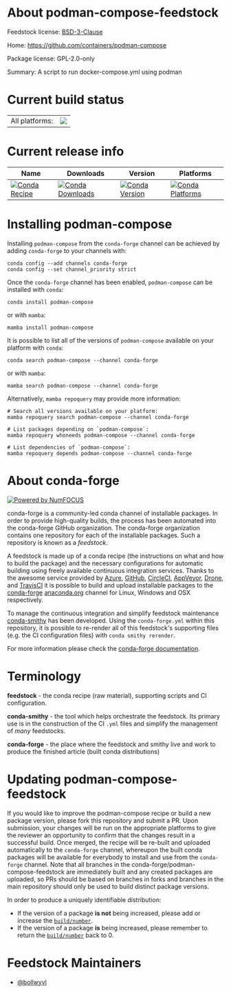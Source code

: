 About podman-compose-feedstock
==============================

Feedstock license: [BSD-3-Clause](https://github.com/conda-forge/podman-compose-feedstock/blob/main/LICENSE.txt)

Home: https://github.com/containers/podman-compose

Package license: GPL-2.0-only

Summary: A script to run docker-compose.yml using podman

Current build status
====================


<table><tr><td>All platforms:</td>
    <td>
      <a href="https://dev.azure.com/conda-forge/feedstock-builds/_build/latest?definitionId=10636&branchName=main">
        <img src="https://dev.azure.com/conda-forge/feedstock-builds/_apis/build/status/podman-compose-feedstock?branchName=main">
      </a>
    </td>
  </tr>
</table>

Current release info
====================

| Name | Downloads | Version | Platforms |
| --- | --- | --- | --- |
| [![Conda Recipe](https://img.shields.io/badge/recipe-podman--compose-green.svg)](https://anaconda.org/conda-forge/podman-compose) | [![Conda Downloads](https://img.shields.io/conda/dn/conda-forge/podman-compose.svg)](https://anaconda.org/conda-forge/podman-compose) | [![Conda Version](https://img.shields.io/conda/vn/conda-forge/podman-compose.svg)](https://anaconda.org/conda-forge/podman-compose) | [![Conda Platforms](https://img.shields.io/conda/pn/conda-forge/podman-compose.svg)](https://anaconda.org/conda-forge/podman-compose) |

Installing podman-compose
=========================

Installing `podman-compose` from the `conda-forge` channel can be achieved by adding `conda-forge` to your channels with:

```
conda config --add channels conda-forge
conda config --set channel_priority strict
```

Once the `conda-forge` channel has been enabled, `podman-compose` can be installed with `conda`:

```
conda install podman-compose
```

or with `mamba`:

```
mamba install podman-compose
```

It is possible to list all of the versions of `podman-compose` available on your platform with `conda`:

```
conda search podman-compose --channel conda-forge
```

or with `mamba`:

```
mamba search podman-compose --channel conda-forge
```

Alternatively, `mamba repoquery` may provide more information:

```
# Search all versions available on your platform:
mamba repoquery search podman-compose --channel conda-forge

# List packages depending on `podman-compose`:
mamba repoquery whoneeds podman-compose --channel conda-forge

# List dependencies of `podman-compose`:
mamba repoquery depends podman-compose --channel conda-forge
```


About conda-forge
=================

[![Powered by
NumFOCUS](https://img.shields.io/badge/powered%20by-NumFOCUS-orange.svg?style=flat&colorA=E1523D&colorB=007D8A)](https://numfocus.org)

conda-forge is a community-led conda channel of installable packages.
In order to provide high-quality builds, the process has been automated into the
conda-forge GitHub organization. The conda-forge organization contains one repository
for each of the installable packages. Such a repository is known as a *feedstock*.

A feedstock is made up of a conda recipe (the instructions on what and how to build
the package) and the necessary configurations for automatic building using freely
available continuous integration services. Thanks to the awesome service provided by
[Azure](https://azure.microsoft.com/en-us/services/devops/), [GitHub](https://github.com/),
[CircleCI](https://circleci.com/), [AppVeyor](https://www.appveyor.com/),
[Drone](https://cloud.drone.io/welcome), and [TravisCI](https://travis-ci.com/)
it is possible to build and upload installable packages to the
[conda-forge](https://anaconda.org/conda-forge) [anaconda.org](https://anaconda.org/)
channel for Linux, Windows and OSX respectively.

To manage the continuous integration and simplify feedstock maintenance
[conda-smithy](https://github.com/conda-forge/conda-smithy) has been developed.
Using the ``conda-forge.yml`` within this repository, it is possible to re-render all of
this feedstock's supporting files (e.g. the CI configuration files) with ``conda smithy rerender``.

For more information please check the [conda-forge documentation](https://conda-forge.org/docs/).

Terminology
===========

**feedstock** - the conda recipe (raw material), supporting scripts and CI configuration.

**conda-smithy** - the tool which helps orchestrate the feedstock.
                   Its primary use is in the construction of the CI ``.yml`` files
                   and simplify the management of *many* feedstocks.

**conda-forge** - the place where the feedstock and smithy live and work to
                  produce the finished article (built conda distributions)


Updating podman-compose-feedstock
=================================

If you would like to improve the podman-compose recipe or build a new
package version, please fork this repository and submit a PR. Upon submission,
your changes will be run on the appropriate platforms to give the reviewer an
opportunity to confirm that the changes result in a successful build. Once
merged, the recipe will be re-built and uploaded automatically to the
`conda-forge` channel, whereupon the built conda packages will be available for
everybody to install and use from the `conda-forge` channel.
Note that all branches in the conda-forge/podman-compose-feedstock are
immediately built and any created packages are uploaded, so PRs should be based
on branches in forks and branches in the main repository should only be used to
build distinct package versions.

In order to produce a uniquely identifiable distribution:
 * If the version of a package **is not** being increased, please add or increase
   the [``build/number``](https://docs.conda.io/projects/conda-build/en/latest/resources/define-metadata.html#build-number-and-string).
 * If the version of a package **is** being increased, please remember to return
   the [``build/number``](https://docs.conda.io/projects/conda-build/en/latest/resources/define-metadata.html#build-number-and-string)
   back to 0.

Feedstock Maintainers
=====================

* [@bollwyvl](https://github.com/bollwyvl/)


<!-- dummy commit to enable rerendering -->

